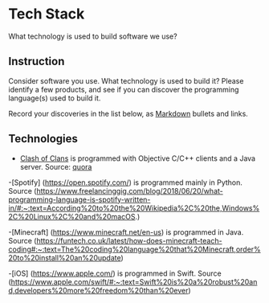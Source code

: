 # Tech Stack

What technology is used to build software we use?

## Instruction

Consider software you use. What technology is used to build it? Please identify a few products, and see if you can discover the programming language(s) used to build it.

Record your discoveries in the list below, as [Markdown](https://www.markdownguide.org/basic-syntax/) bullets and links.

## Technologies

- [Clash of Clans](https://supercell.com/en/games/clashofclans/) is programmed with Objective C/C++ clients and a Java server. Source: [quora](https://www.quora.com/What-programming-language-is-used-in-Clash-of-Clan-Game?share=1)

-[Spotify] (https://open.spotify.com/) is programmed mainly in Python. Source (https://www.freelancinggig.com/blog/2018/06/20/what-programming-language-is-spotify-written-in/#:~:text=According%20to%20the%20Wikipedia%2C%20the,Windows%2C%20Linux%2C%20and%20macOS.)

-[Minecraft] (https://www.minecraft.net/en-us) is programmed in Java. Source (https://funtech.co.uk/latest/how-does-minecraft-teach-coding#:~:text=The%20coding%20language%20that%20Minecraft,order%20to%20install%20an%20update)

-[iOS] (https://www.apple.com/) is programmed in Swift. Source (https://www.apple.com/swift/#:~:text=Swift%20is%20a%20robust%20and,developers%20more%20freedom%20than%20ever)
